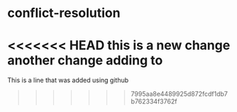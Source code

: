 # conflict-resolution

<<<<<<< HEAD
this is a new change
another change adding to
=======
This is a line that was added using github
>>>>>>> 7995aa8e4489925d872fcdf1db7b762334f3762f

